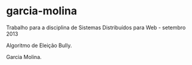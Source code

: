 garcia-molina
=============

Trabalho para a disciplina de Sistemas Distribuídos para Web - setembro 2013

Algoritmo de Eleição Bully.

Garcia Molina.
